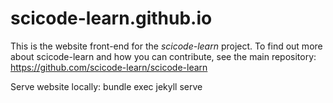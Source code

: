 # scicode-learn.github.io

This is the website front-end for the *scicode-learn* project. To find out more about scicode-learn and how you can contribute, see the main repository:
https://github.com/scicode-learn/scicode-learn

Serve website locally:
bundle exec jekyll serve